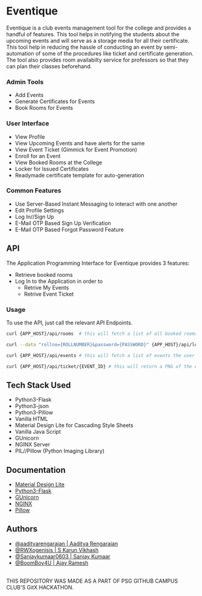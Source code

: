 # Eventique

Eventique is a club events management tool for the college and provides a handful of features. This tool helps in notifying the students about the upcoming events and will serve as a storage media for all their certificate.
This tool help in reducing the hassle of conducting an event by semi-automation of some of the procedures like ticket and certificate generation. 
The tool also provides room availabilty service for professors so that they can plan their classes beforehand.

### Admin Tools
- Add Events
- Generate Certificates for Events
- Book Rooms for Events

### User Interface
- View Profile
- View Upcoming Events and have alerts for the same
- View Event Ticket (Gimmick for Event Promotion)
- Enroll for an Event
- View Booked Rooms at the College
- Locker for Issued Certificates
- Readymade certificate template for auto-generation

### Common Features
- Use Server-Based Instant Messaging to interact with one another
- Edit Profile Settings
- Log In//Sign Up
- E-Mail OTP Based Sign Up Verification
- E-Mail OTP Based Forgot Password Feature

## API

The Application Programming Interface for Eventique provides 3 features:
- Retrieve booked rooms
- Log In to the Application in order to
	- Retrive My Events
	- Retrive Event Ticket

### Usage

To use the API, just call the relevant API Endpoints.

```bash
curl {APP_HOST}/api/rooms  # this will fetch a list of all booked rooms

curl --data "rollno={ROLLNUMBER}&password={PASSWORD}" {APP_HOST}/api/login # this will log the user into the app using session cookies. a headless browserr may not achieve the task at all times

curl {APP_HOST}/api/events # this will fetch a list of events the user has signed up for

curl {APP_HOST}/api/ticket/{EVENT_ID} # this will return a PNG of the event ticket, which can be used for promotions
```

## Tech Stack Used
- Python3-Flask
- Python3-json
- Python3-Pillow
- Vanilla HTML
- Material Design Lite for Cascading Style Sheets
- Vanilla Java Script
- GUnicorn
- NGINX Server
- PIL//Pillow (Python Imaging Library)

## Documentation
- <a href="https://getmdl.io/started/index.html">Material Design Lite</a>
- <a href="https://flask.palletsprojects.com/en/2.2.x/">Python3-Flask</a>
- <a href="https://gunicorn.org/#docs">GUnicorn</a>
- <a href="https://nginx.org/en/docs/">NGINX</a>
- <a href="https://pillow.readthedocs.io/en/stable/">Pillow</a>

## Authors
- <a href="https://github.com/aadityarengarajan">@aadityarengarajan | Aaditya Rengarajan</a>
- <a href="https://github.com/RWXogenisis">@RWXogenisis | S Karun Vikhash</a>
- <a href="https://github.com/Sanjaykumaar0603">@Sanjaykumaar0603 | Sanjay Kumaar</a>
- <a href="https://github.com/BoomBoy4U">@BoomBoy4U | Ajay Ramesh</a>
<br/>
THIS REPOSITORY WAS MADE AS A PART OF PSG GITHUB CAMPUS CLUB'S GitX HACKATHON.
